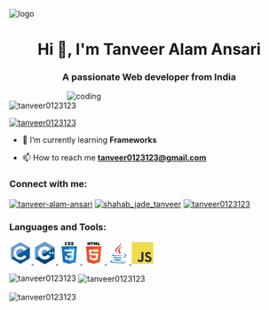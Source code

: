 ![logo](https://miro.medium.com/v2/resize:fit:840/1*b21FyqUbowHYAOQDXH0tDw.jpeg)
<h1 align="center">Hi 👋, I'm Tanveer Alam Ansari</h1>
<h3 align="center">A passionate Web developer from India</h3>

<img align="right" alt="coding" width="400" src="https://camo.githubusercontent.com/cae12fddd9d6982901d82580bdf321d81fb299141098ca1c2d4891870827bf17/68747470733a2f2f6d69726f2e6d656469756d2e636f6d2f6d61782f313336302f302a37513379765349765f7430696f4a2d5a2e676966">
<p align="left"> <img src="https://komarev.com/ghpvc/?username=tanveer0123123&label=Profile%20views&color=0e75b6&style=flat" alt="tanveer0123123" /> </p>

<p align="left"> <a href="https://github.com/ryo-ma/github-profile-trophy"><img src="https://github-profile-trophy.vercel.app/?username=tanveer0123123" alt="tanveer0123123" /></a> </p>

- 🌱 I’m currently learning **Frameworks**

- 📫 How to reach me **tanveer0123123@gmail.com**

<h3 align="left">Connect with me:</h3>
<p align="left">
<a href="https://linkedin.com/in/tanveer-alam-ansari-4b193226b" target="blank"><img align="center" src="https://raw.githubusercontent.com/rahuldkjain/github-profile-readme-generator/master/src/images/icons/Social/linked-in-alt.svg" alt="tanveer-alam-ansari" height="30" width="40" /></a>
<a href="https://instagram.com/shahab_jade_tanveer" target="blank"><img align="center" src="https://raw.githubusercontent.com/rahuldkjain/github-profile-readme-generator/master/src/images/icons/Social/instagram.svg" alt="shahab_jade_tanveer" height="30" width="40" /></a>
<a href="https://www.codechef.com/users/tanveer0123123" target="blank"><img align="center" src="https://cdn.jsdelivr.net/npm/simple-icons@3.1.0/icons/codechef.svg" alt="tanveer0123123" height="30" width="40" /></a>
</p>

<h3 align="left">Languages and Tools:</h3>
<p align="left"> <a href="https://www.cprogramming.com/" target="_blank" rel="noreferrer"> <img src="https://raw.githubusercontent.com/devicons/devicon/master/icons/c/c-original.svg" alt="c" width="40" height="40"/> </a> <a href="https://www.w3schools.com/cpp/" target="_blank" rel="noreferrer"> <img src="https://raw.githubusercontent.com/devicons/devicon/master/icons/cplusplus/cplusplus-original.svg" alt="cplusplus" width="40" height="40"/> </a> <a href="https://www.w3schools.com/css/" target="_blank" rel="noreferrer"> <img src="https://raw.githubusercontent.com/devicons/devicon/master/icons/css3/css3-original-wordmark.svg" alt="css3" width="40" height="40"/> </a> <a href="https://www.w3.org/html/" target="_blank" rel="noreferrer"> <img src="https://raw.githubusercontent.com/devicons/devicon/master/icons/html5/html5-original-wordmark.svg" alt="html5" width="40" height="40"/> </a> <a href="https://www.java.com" target="_blank" rel="noreferrer"> <img src="https://raw.githubusercontent.com/devicons/devicon/master/icons/java/java-original.svg" alt="java" width="40" height="40"/> </a> <a href="https://developer.mozilla.org/en-US/docs/Web/JavaScript" target="_blank" rel="noreferrer"> <img src="https://raw.githubusercontent.com/devicons/devicon/master/icons/javascript/javascript-original.svg" alt="javascript" width="40" height="40"/> </a> </p>

<p><img align="left" src="https://github-readme-stats.vercel.app/api/top-langs?username=tanveer0123123&show_icons=true&locale=en&layout=compact" alt="tanveer0123123" /></p>

<p>&nbsp;<img align="center" src="https://github-readme-stats.vercel.app/api?username=tanveer0123123&show_icons=true&locale=en" alt="tanveer0123123" /></p>

<p><img align="center" src="https://github-readme-streak-stats.herokuapp.com/?user=tanveer0123123&" alt="tanveer0123123" /></p>
